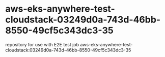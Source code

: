 # aws-eks-anywhere-test-cloudstack-03249d0a-743d-46bb-8550-49cf5c343dc3-35
repository for use with E2E test job aws-eks-anywhere-test-cloudstack:03249d0a-743d-46bb-8550-49cf5c343dc3-35
